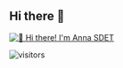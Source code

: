 ## Hi there 👋

[<img src="https://raw.githubusercontent.com/AnaSDet/AnaSDet/master/intro.gif" alt="👋 Hi there! I'm Anna SDET" title="👋 Hi there! I'm Anna SDET"/>](https://github.com/AnaSDet)

![visitors](https://vbr.nathanchung.dev/badge?page_id=AnaSDet.AnaSDet&color=00cf00)
